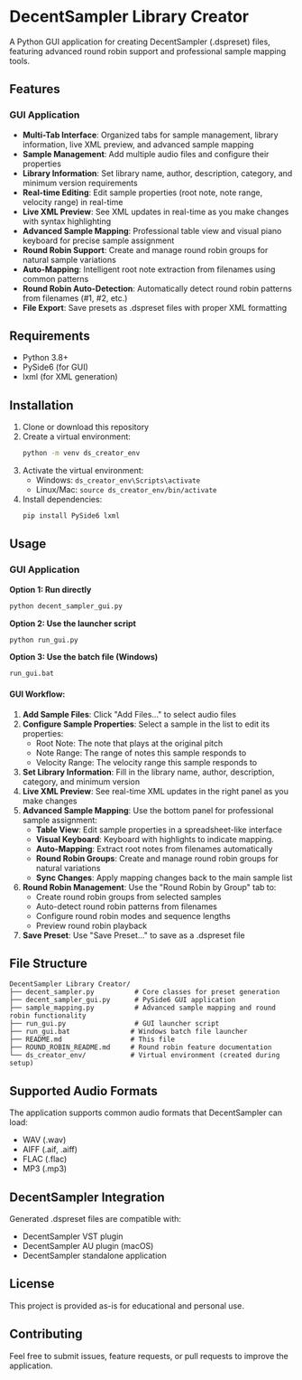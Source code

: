 # DecentSampler Library Creator

A Python GUI application for creating DecentSampler (.dspreset) files, featuring advanced round robin support and professional sample mapping tools.

## Features

### GUI Application
- **Multi-Tab Interface**: Organized tabs for sample management, library information, live XML preview, and advanced sample mapping
- **Sample Management**: Add multiple audio files and configure their properties
- **Library Information**: Set library name, author, description, category, and minimum version requirements
- **Real-time Editing**: Edit sample properties (root note, note range, velocity range) in real-time
- **Live XML Preview**: See XML updates in real-time as you make changes with syntax highlighting
- **Advanced Sample Mapping**: Professional table view and visual piano keyboard for precise sample assignment
- **Round Robin Support**: Create and manage round robin groups for natural sample variations
- **Auto-Mapping**: Intelligent root note extraction from filenames using common patterns
- **Round Robin Auto-Detection**: Automatically detect round robin patterns from filenames (#1, #2, etc.)
- **File Export**: Save presets as .dspreset files with proper XML formatting

## Requirements

- Python 3.8+
- PySide6 (for GUI)
- lxml (for XML generation)

## Installation

1. Clone or download this repository
2. Create a virtual environment:
   ```bash
   python -m venv ds_creator_env
   ```
3. Activate the virtual environment:
   - Windows: `ds_creator_env\Scripts\activate`
   - Linux/Mac: `source ds_creator_env/bin/activate`
4. Install dependencies:
   ```bash
   pip install PySide6 lxml
   ```

## Usage

### GUI Application

**Option 1: Run directly**
```bash
python decent_sampler_gui.py
```

**Option 2: Use the launcher script**
```bash
python run_gui.py
```

**Option 3: Use the batch file (Windows)**
```bash
run_gui.bat
```

#### GUI Workflow:
1. **Add Sample Files**: Click "Add Files..." to select audio files
2. **Configure Sample Properties**: Select a sample in the list to edit its properties:
   - Root Note: The note that plays at the original pitch
   - Note Range: The range of notes this sample responds to
   - Velocity Range: The velocity range this sample responds to
3. **Set Library Information**: Fill in the library name, author, description, category, and minimum version
4. **Live XML Preview**: See real-time XML updates in the right panel as you make changes
5. **Advanced Sample Mapping**: Use the bottom panel for professional sample assignment:
   - **Table View**: Edit sample properties in a spreadsheet-like interface
   - **Visual Keyboard**: Keyboard with highlights to indicate mapping.
   - **Auto-Mapping**: Extract root notes from filenames automatically
   - **Round Robin Groups**: Create and manage round robin groups for natural variations
   - **Sync Changes**: Apply mapping changes back to the main sample list
6. **Round Robin Management**: Use the "Round Robin by Group" tab to:
   - Create round robin groups from selected samples
   - Auto-detect round robin patterns from filenames
   - Configure round robin modes and sequence lengths
   - Preview round robin playback
7. **Save Preset**: Use "Save Preset..." to save as a .dspreset file

## File Structure

```
DecentSampler Library Creator/
├── decent_sampler.py          # Core classes for preset generation
├── decent_sampler_gui.py      # PySide6 GUI application
├── sample_mapping.py          # Advanced sample mapping and round robin functionality
├── run_gui.py                 # GUI launcher script
├── run_gui.bat               # Windows batch file launcher
├── README.md                 # This file
├── ROUND_ROBIN_README.md     # Round robin feature documentation
└── ds_creator_env/           # Virtual environment (created during setup)
```

## Supported Audio Formats

The application supports common audio formats that DecentSampler can load:
- WAV (.wav)
- AIFF (.aif, .aiff)
- FLAC (.flac)
- MP3 (.mp3)

## DecentSampler Integration

Generated .dspreset files are compatible with:
- DecentSampler VST plugin
- DecentSampler AU plugin (macOS)
- DecentSampler standalone application

## License

This project is provided as-is for educational and personal use.

## Contributing

Feel free to submit issues, feature requests, or pull requests to improve the application.
